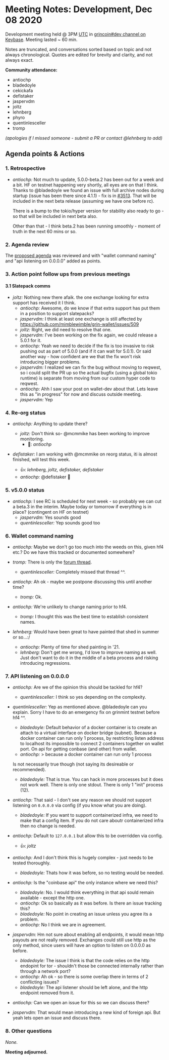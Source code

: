 # Meeting Notes: Development, Dec 08 2020

Development meeting held @ 3PM [UTC](http://www.timebie.com/std/utc.php) in [grincoin#dev channel on Keybase](https://keybase.io/team/grincoin). Meeting lasted ~ 60 min.

Notes are truncated, and conversations sorted based on topic and not always chronological. Quotes are edited for brevity and clarity, and not always exact.

**Community attendance:**
- antiochp
- bladedoyle
- cekickafa
- defistaker
- jaspervdm
- joltz
- lehnberg
- phyro
- quentinlesceller
- tromp

_(apologies if I missed someone - submit a PR or contact @lehnberg to add)_

## Agenda points & Actions
### 1. Retrospective
- _antiochp:_ Not much to update, 5.0.0-beta.2 has been out for a week and a bit. HF on testnet happening very shortly, all eyes are on that I think. Thanks to @bladedoyle we found an issue with full archive nodes during startup (issue has been there since 4.1.1) - fix is in [#3513](https://github.com/mimblewimble/grin/pull/3513). That will be included in the next beta release (assuming we have one before rc).

   There is a bump to the tokio/hyper version for stability also ready to go - so that will be included in next beta also.
   
   Other than that - I think beta.2 has been running smoothly - moment of truth in the next 60 mins or so.


### 2. Agenda review
The [proposed agenda](https://github.com/mimblewimble/grin-pm/issues/372) was reviewed and with "wallet command naming" and "api listening on 0.0.0.0" added as points.

### 3. Action point follow ups from previous meetings

#### 3.1 Slatepack comms

- _joltz:_ Nothing new there afaik. the one exchange looking for extra support has received it I think.
   - _antiochp:_ Awesome, do we know if that extra support has put them in a position to support slatepacks?
   - _jaspervdm:_ I think at least one exchange is still affected by https://github.com/mimblewimble/grin-wallet/issues/509
   - _joltz:_ Right, we did need to resolve that one.
   - _jaspervdm:_ I've been working on the fix again, we could release a 5.0.1 for it.
   - _antiochp:_ Yeah we need to decide if the fix is too invasive to risk pushing out as part of 5.0.0 (and if it can wait for 5.0.1). Or said another way - how confident are we that the fix won't risk introducing bigger problems.
   - _jaspervdm:_ I realized we can fix the bug without moving to reqwest, so i could split the PR up so the actual bugfix (using a global tokio runtime) is separate from moving from our custom hyper code to reqwest.
   - _antiochp:_ Ahh I saw your post on wallet-dev about that. Lets leave this as "in progress" for now and discuss outside meeting.
   - _jaspervdm:_ Yep

### 4. Re-org status
- _antiochp:_ Anything to update there?
   - _joltz:_ Don't think so- @mcmmike has been working to improve monitoring.
      - 🚀: _antiochp_

- _defistaker:_ I am working with @mcmmike on reorg status, iti is almost finished,  will test this week.
   - 👍: _lehnberg, joltz, defistaker, defistaker_
   - _antiochp:_ @defistaker 🚀

### 5. v5.0.0 status

- _antiochp:_ I see RC is scheduled for next week - so probably we can cut a beta.3 in the interim. Maybe today or tomorrow if everything is in place? (contingent on HF on testnet)
   - _jaspervdm:_ Yes sounds good
   - _quentinlesceller:_ Yep sounds good too

### 6. Wallet command naming

- _antiochp:_ Maybe we don't go too much into the weeds on this, given hf4 etc.? Do we have this tracked or documented somewhere?
- _tromp:_ There is only the [forum thread](https://forum.grin.mw/t/transaction-round-naming-challenge/7886/21).
   - _quentinlesceller:_ Completely missed that thread ^^.

- _antiochp:_ Ah ok - maybe we postpone discussing this until another time?
   - _tromp:_ Ok.

- _antiochp:_ We're unlikely to change naming prior to hf4.
   - _tromp:_ I thought this was the best time to establish consistent names.

- _lehnberg:_ Would have been great to have painted that shed in summer or so...:/
   - _antiochp:_ Plenty of time for shed painting in '21.
   - _lehnberg:_ Don't get me wrong, I'd love to improve naming as well. Just don't want to do it in the middle of a beta process and risking introducing regressions.

### 7. API listening on 0.0.0.0

- _antiochp:_ Are we of the opinion this should be tackled for hf4?
   - _quentinlesceller:_ I think so yes depending on the complexity.

- _quentinlesceller:_ Yep as mentioned above. @bladedoyle can you explain. Sorry I have to do an emergency fix on grinmint testnet before hf4 ^^.
   - _bladedoyle:_ Default behavior of a docker container is to create an attach to a virtual interface on docker bridge (subnet). Because a docker container can run only 1 process, by restricting listen address to localhost its impossible to connect 2 containers together on wallet port. On api for getting conbase (and other) from wallet.
   - _antiochp:_ > because a docker container can run only 1 process
   
   Is not necessarily true though (not saying its desireable or recommended).
   - _bladedoyle:_ That is true. You can hack in more processes but it does not work well. There is only one stdout. There is only 1 "init" process (12).

- _antiochp:_ That said - I don't see any reason we should not support listening on `0.0.0.0` via config (if you know what you are doing).
   - _bladedoyle:_ If you want to support containerized infra, we need to make that a config item. If you do not care aboutr containerized infra then no change is needed.

- _antiochp:_ Default to `127.0.0.1` but allow this to be overridden via config.
   - 👍: _joltz_

- _antiochp:_ And I don't think this is hugely complex - just needs to be tested thoroughly.
   - _bladedoyle:_ Thats how it was before, so no testing would be needed.

- _antiochp:_ Is the "coinbase api" the only instance where we need this?
   - _bladedoyle:_ No. I would think everything in that api sould remain available - except the http one.
   - _antiochp:_ Ok so basically as it was before. Is there an issue tracking this?
   - _bladedoyle:_ No point in creating an issue unless you agree its a problem.
   - _antiochp:_ No I think we are in agreement.

- _jaspervdm:_ Hm not sure about enabling all endpoints, it would mean http payouts are not really removed. Exchanges could still use http as the only method, since users will have an option to listen on 0.0.0.0 as before.
   - _bladedoyle:_ The issue I think is that the code relies on the http endopint for tor - shouldn't those be connected internally rather than through a network port?
   - _antiochp:_ Ah ok - so there is some overlap there in terms of 2 conflicting issues?
   - _bladedoyle:_ The api listener should be left alone, and the http endpoint removed from it.

- _antiochp:_ Can we open an issue for this so we can discuss there?

- _jaspervdm:_ That would mean introducing a new kind of foreign api. But yeah lets open an issue and discuss there.


### 8. Other questions

_None._

**Meeting adjourned.**